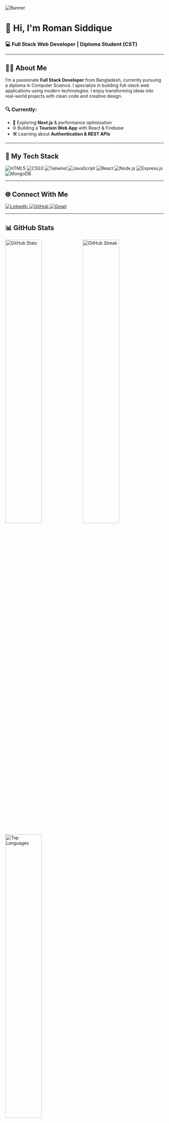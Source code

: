 ![Banner](https://i.ibb.co/pZJDqr2/dev-banner.png)

# 👋 Hi, I'm Roman Siddique
### 💻 Full Stack Web Developer | Diploma Student (CST)

---

## 🧑‍💼 About Me

I’m a passionate **Full Stack Developer** from Bangladesh, currently pursuing a diploma in Computer Science. I specialize in building full-stack web applications using modern technologies. I enjoy transforming ideas into real-world projects with clean code and creative design.

### 🔍 Currently:
- 🚀 Exploring **Next.js** & performance optimization  
- 🌐 Building a **Tourism Web App** with React & Firebase  
- 🛠️ Learning about **Authentication & REST APIs**

---

## 🚀 My Tech Stack

<p align="left">
  <img src="https://img.shields.io/badge/HTML5-E34F26?style=for-the-badge&logo=html5&logoColor=white" alt="HTML5"/>
  <img src="https://img.shields.io/badge/CSS3-1572B6?style=for-the-badge&logo=css3&logoColor=white" alt="CSS3"/>
  <img src="https://img.shields.io/badge/TailwindCSS-38B2AC?style=for-the-badge&logo=tailwind-css&logoColor=white" alt="Tailwind"/>
  <img src="https://img.shields.io/badge/JavaScript-F7DF1E?style=for-the-badge&logo=javascript&logoColor=black" alt="JavaScript"/>
  <img src="https://img.shields.io/badge/React-20232A?style=for-the-badge&logo=react&logoColor=61DAFB" alt="React"/>
  <img src="https://img.shields.io/badge/Node.js-339933?style=for-the-badge&logo=node.js&logoColor=white" alt="Node.js"/>
  <img src="https://img.shields.io/badge/Express.js-000000?style=for-the-badge&logo=express&logoColor=white" alt="Express.js"/>
  <img src="https://img.shields.io/badge/MongoDB-47A248?style=for-the-badge&logo=mongodb&logoColor=white" alt="MongoDB"/>
</p>

---

## 🌐 Connect With Me

<p align="left">
  <a href="https://www.linkedin.com/in/roman-siddique" target="_blank">
    <img src="https://img.shields.io/badge/LinkedIn-0077B5?style=for-the-badge&logo=linkedin&logoColor=white" alt="LinkedIn"/>
  </a>
  <a href="https://github.com/romansiddique" target="_blank">
    <img src="https://img.shields.io/badge/GitHub-181717?style=for-the-badge&logo=github&logoColor=white" alt="GitHub"/>
  </a>
  <a href="mailto:romansiddique.dev@gmail.com">
    <img src="https://img.shields.io/badge/Gmail-D14836?style=for-the-badge&logo=gmail&logoColor=white" alt="Gmail"/>
  </a>
</p>

---

## 📊 GitHub Stats

<p align="left">
  <img src="https://github-readme-stats.vercel.app/api?username=romansiddique&show_icons=true&theme=radical" alt="GitHub Stats" width="48%" />
  <img src="https://github-readme-streak-stats.herokuapp.com/?user=romansiddique&theme=radical" alt="GitHub Streak" width="48%" />
</p>

<p align="left">
  <img src="https://github-readme-stats.vercel.app/api/top-langs/?username=romansiddique&layout=compact&theme=radical" alt="Top Languages" width="48%" />
</p>

---

> 🔥 “Code, Learn, Build, Repeat!”
